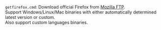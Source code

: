 `getfirefox.cmd`: Download official Firefox from [Mozilla FTP](https://ftp.mozilla.org/).  
Support Windows/Linux/Mac binaries with either automatically determined latest version or custom.  
Also support custom languages binaries.
